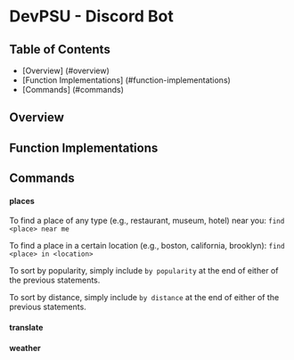 # DevPSU - Discord Bot

## Table of Contents
* [Overview] (#overview)
* [Function Implementations] (#function-implementations)
* [Commands] (#commands)

## Overview

## Function Implementations

## Commands
#### places
To find a place of any type (e.g., restaurant, museum, hotel) near you:
`find <place> near me`

To find a place in a certain location (e.g., boston, california, brooklyn):
`find <place> in <location>`

To sort by popularity, simply include `by popularity` at the end of either of the previous statements.

To sort by distance, simply include `by distance` at the end of either of the previous statements.

#### translate

#### weather